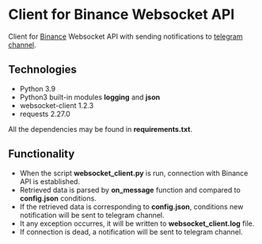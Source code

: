# Client for Binance Websocket API
Client for <a href="https://www.binance.com/en" target="_blank">Binance</a> Websocket API with sending notifications to <a href="https://t.me/kraud_test_assignment" target="_blank">telegram channel</a>.

## Technologies
- Python 3.9
- Python3 built-in modules **logging** and **json**
- websocket-client 1.2.3
- requests 2.27.0

All the dependencies may be found in **requirements.txt**.

## Functionality
- When the script **websocket_client.py** is run, connection with Binance API is established.
- Retrieved data is parsed by **on_message** function and compared to **config.json** conditions.
- If the retrieved data is corresponding to **config.json**, conditions new notification will be sent to telegram channel.
- It any exception occurres, it will be written to **websocket_client.log** file.
- If connection is dead, a notification will be sent to telegram channel.
